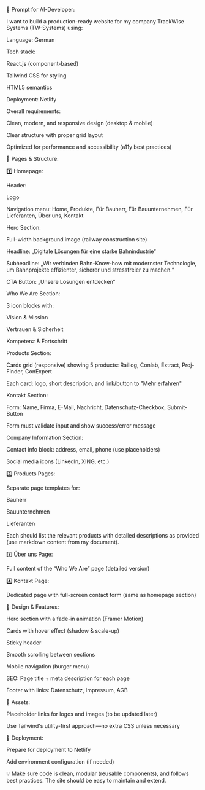 
💬 Prompt for AI-Developer:

I want to build a production-ready website for my company TrackWise Systems (TW-Systems) using:

Language: German

Tech stack:

React.js (component-based)

Tailwind CSS for styling

HTML5 semantics

Deployment: Netlify

Overall requirements:

Clean, modern, and responsive design (desktop & mobile)

Clear structure with proper grid layout

Optimized for performance and accessibility (a11y best practices)

🔹 Pages & Structure:

1️⃣ Homepage:

Header:

Logo

Navigation menu: Home, Produkte, Für Bauherr, Für Bauunternehmen, Für Lieferanten, Über uns, Kontakt

Hero Section:

Full-width background image (railway construction site)

Headline: „Digitale Lösungen für eine starke Bahnindustrie“

Subheadline: „Wir verbinden Bahn-Know-how mit modernster Technologie, um Bahnprojekte effizienter, sicherer und stressfreier zu machen.“

CTA Button: „Unsere Lösungen entdecken“

Who We Are Section:

3 icon blocks with:

Vision & Mission

Vertrauen & Sicherheit

Kompetenz & Fortschritt

Products Section:

Cards grid (responsive) showing 5 products: Raillog, Conlab, Extract, Proj-Finder, ConExpert

Each card: logo, short description, and link/button to "Mehr erfahren"

Kontakt Section:

Form: Name, Firma, E-Mail, Nachricht, Datenschutz-Checkbox, Submit-Button

Form must validate input and show success/error message

Company Information Section:

Contact info block: address, email, phone (use placeholders)

Social media icons (LinkedIn, XING, etc.)

2️⃣ Products Pages:

Separate page templates for:

Bauherr

Bauunternehmen

Lieferanten

Each should list the relevant products with detailed descriptions as provided (use markdown content from my document).

3️⃣ Über uns Page:

Full content of the “Who We Are” page (detailed version)

4️⃣ Kontakt Page:

Dedicated page with full-screen contact form (same as homepage section)

🔹 Design & Features:

Hero section with a fade-in animation (Framer Motion)

Cards with hover effect (shadow & scale-up)

Sticky header

Smooth scrolling between sections

Mobile navigation (burger menu)

SEO: Page title + meta description for each page

Footer with links: Datenschutz, Impressum, AGB

🔹 Assets:

Placeholder links for logos and images (to be updated later)

Use Tailwind's utility-first approach—no extra CSS unless necessary

🔹 Deployment:

Prepare for deployment to Netlify

Add environment configuration (if needed)

💡 Make sure code is clean, modular (reusable components), and follows best practices. The site should be easy to maintain and extend.